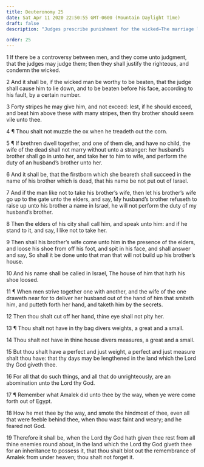 ```yaml
---
title: Deuteronomy 25
date: Sat Apr 11 2020 22:50:55 GMT-0600 (Mountain Daylight Time)
draft: false
description: "Judges prescribe punishment for the wicked—The marriage law provides for a brother’s widow—Just weights and measures are required—Israel is commanded to blot out the Amalekites from under heaven."

order: 25
---
```

    
1 If there be a controversy between men, and they come unto judgment, that the judges may judge them; then they shall justify the righteous, and condemn the wicked.

2 And it shall be, if the wicked man be worthy to be beaten, that the judge shall cause him to lie down, and to be beaten before his face, according to his fault, by a certain number.

3 Forty stripes he may give him, and not exceed: lest, if he should exceed, and beat him above these with many stripes, then thy brother should seem vile unto thee.

4 ¶ Thou shalt not muzzle the ox when he treadeth out the corn.

5 ¶ If brethren dwell together, and one of them die, and have no child, the wife of the dead shall not marry without unto a stranger: her husband’s brother shall go in unto her, and take her to him to wife, and perform the duty of an husband’s brother unto her.

6 And it shall be, that the firstborn which she beareth shall succeed in the name of his brother which is dead, that his name be not put out of Israel.

7 And if the man like not to take his brother’s wife, then let his brother’s wife go up to the gate unto the elders, and say, My husband’s brother refuseth to raise up unto his brother a name in Israel, he will not perform the duty of my husband’s brother.

8 Then the elders of his city shall call him, and speak unto him: and if he stand to it, and say, I like not to take her.

9 Then shall his brother’s wife come unto him in the presence of the elders, and loose his shoe from off his foot, and spit in his face, and shall answer and say, So shall it be done unto that man that will not build up his brother’s house.

10 And his name shall be called in Israel, The house of him that hath his shoe loosed.

11 ¶ When men strive together one with another, and the wife of the one draweth near for to deliver her husband out of the hand of him that smiteth him, and putteth forth her hand, and taketh him by the secrets.

12 Then thou shalt cut off her hand, thine eye shall not pity her.

13 ¶ Thou shalt not have in thy bag divers weights, a great and a small.

14 Thou shalt not have in thine house divers measures, a great and a small.

15 But thou shalt have a perfect and just weight, a perfect and just measure shalt thou have: that thy days may be lengthened in the land which the Lord thy God giveth thee.

16 For all that do such things, and all that do unrighteously, are an abomination unto the Lord thy God.

17 ¶ Remember what Amalek did unto thee by the way, when ye were come forth out of Egypt.

18 How he met thee by the way, and smote the hindmost of thee, even all that were feeble behind thee, when thou wast faint and weary; and he feared not God.

19 Therefore it shall be, when the Lord thy God hath given thee rest from all thine enemies round about, in the land which the Lord thy God giveth thee for an inheritance to possess it, that thou shalt blot out the remembrance of Amalek from under heaven; thou shalt not forget it.
